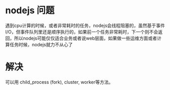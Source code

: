 # nodejs 问题

遇到cpu计算的时候，或者非常耗时的任务，nodejs会线程阻塞的，虽然基于事件I/O，但事件队列里还是顺序执行的，如果前一个任务非常耗时，下一个则不会返回，所以nodejs可能仅仅适合业务或者说web层面，如果做一些运维方面或者计算任务时候，nodejs就力不从心了

# 解决

可以用 child_process (fork), cluster, worker等方法。 
